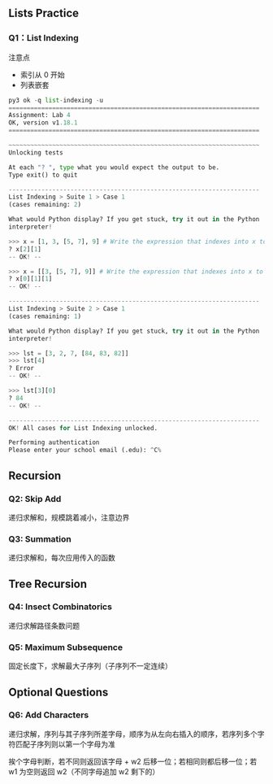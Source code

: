 ## Lists Practice

### Q1：List Indexing

注意点

- 索引从 0 开始
- 列表嵌套

```python
py3 ok -q list-indexing -u 
=====================================================================
Assignment: Lab 4
OK, version v1.18.1
=====================================================================

~~~~~~~~~~~~~~~~~~~~~~~~~~~~~~~~~~~~~~~~~~~~~~~~~~~~~~~~~~~~~~~~~~~~~
Unlocking tests

At each "? ", type what you would expect the output to be.
Type exit() to quit

---------------------------------------------------------------------
List Indexing > Suite 1 > Case 1
(cases remaining: 2)

What would Python display? If you get stuck, try it out in the Python
interpreter!

>>> x = [1, 3, [5, 7], 9] # Write the expression that indexes into x to output the 7
? x[2][1]
-- OK! --

>>> x = [[3, [5, 7], 9]] # Write the expression that indexes into x to output the 7
? x[0][1][1]
-- OK! --

---------------------------------------------------------------------
List Indexing > Suite 2 > Case 1
(cases remaining: 1)

What would Python display? If you get stuck, try it out in the Python
interpreter!

>>> lst = [3, 2, 7, [84, 83, 82]]
>>> lst[4]
? Error
-- OK! --

>>> lst[3][0]
? 84
-- OK! --

---------------------------------------------------------------------
OK! All cases for List Indexing unlocked.

Performing authentication
Please enter your school email (.edu): ^C%
```



## Recursion

### Q2: Skip Add

递归求解和，规模跳着减小，注意边界

### Q3: Summation

递归求解和，每次应用传入的函数

## Tree Recursion

### Q4: Insect Combinatorics

递归求解路径条数问题

### Q5: Maximum Subsequence

固定长度下，求解最大子序列（子序列不一定连续）



## Optional Questions

### Q6: Add Characters

递归求解，序列与其子序列所差字母，顺序为从左向右插入的顺序，若序列多个字符匹配子序列则以第一个字母为准

挨个字母判断，若不同则返回该字母 + w2 后移一位；若相同则都后移一位；若 w1 为空则返回 w2（不同字母追加 w2 剩下的）
